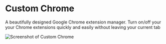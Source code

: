 # Custom Chrome
A beautifully designed Google Chrome extension manager. Turn on/off your your Chrome extensions quickly and easily without leaving your current tab

![Screenshot of Custom Chrome](https://raw.githubusercontent.com/ciaranmag/customchrome/master/screenshots/sample.png)